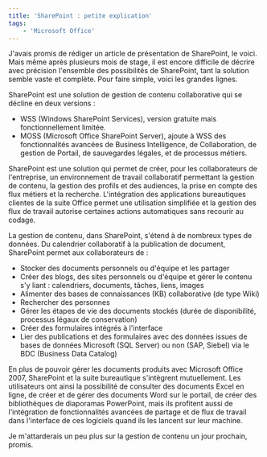 ```yaml
---
title: 'SharePoint : petite explication'
tags:
    - 'Microsoft Office'
---
```


J'avais promis de rédiger un article de présentation de SharePoint, le voici.
Mais même après plusieurs mois de stage, il est encore difficile de décrire avec
précision l'ensemble des possibilités de SharePoint, tant la solution semble
vaste et complète. Pour faire simple, voici les grandes lignes.

SharePoint est une solution de gestion de contenu collaborative qui se décline
en deux versions :

-   WSS (Windows SharePoint Services), version gratuite mais fonctionnellement
    limitée.
-   MOSS (Microsoft Office SharePoint Server), ajoute à WSS des fonctionnalités
    avancées de Business Intelligence, de Collaboration, de gestion de Portail,
    de sauvegardes légales, et de processus métiers.

SharePoint est une solution qui permet de créer, pour les collaborateurs de
l'entreprise, un environnement de travail collaboratif permettant la gestion de
contenu, la gestion des profils et des audiences, la prise en compte des flux
métiers et la recherche. L'intégration des applications bureautiques clientes de
la suite Office permet une utilisation simplifiée et la gestion des flux de
travail autorise certaines actions automatiques sans recourir au codage.

La gestion de contenu, dans SharePoint, s'étend à de nombreux types de données.
Du calendrier collaboratif à la publication de document, SharePoint permet aux
collaborateurs de :

-   Stocker des documents personnels ou d'équipe et les partager
-   Créer des blogs, des sites personnels ou d'équipe et gérer le contenu s'y
    liant : calendriers, documents, t&acirc;ches, liens, images
-   Alimenter des bases de connaissances (KB) collaborative (de type Wiki)
-   Rechercher des personnes
-   Gérer les étapes de vie des documents stockés (durée de disponibilité,
    processus légaux de conservation)
-   Créer des formulaires intégrés à l'interface
-   Lier des publications et des formulaires avec des données issues de bases de
    données Microsoft (SQL Server) ou non (SAP, Siebel) via le BDC (Business
    Data Catalog)

En plus de pouvoir gérer les documents produits avec Microsoft Office 2007,
SharePoint et la suite bureautique s'intègrent mutuellement. Les utilisateurs
ont ainsi la possibilité de consulter des documents Excel en ligne, de créer et
de gérer des documents Word sur le portail, de créer des bibliothèques de
diaporamas PowerPoint, mais ils profitent aussi de l'intégration de
fonctionnalités avancées de partage et de flux de travail dans l'interface de
ces logiciels quand ils les lancent sur leur machine.

Je m'attarderais un peu plus sur la gestion de contenu un jour prochain, promis.
